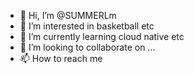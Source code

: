 - 👋 Hi, I’m @SUMMERLm
- 👀 I’m interested in basketball etc
- 🌱 I’m currently learning cloud native etc
- 💞️ I’m looking to collaborate on ...
- 📫 How to reach me 

<!---
SUMMERLm/SUMMERLm is a ✨ special ✨ repository because its `README.md` (this file) appears on your GitHub profile.
You can click the Preview link to take a look at your changes.
--->
